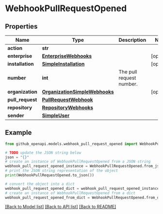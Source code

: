 # WebhookPullRequestOpened


## Properties

Name | Type | Description | Notes
------------ | ------------- | ------------- | -------------
**action** | **str** |  | 
**enterprise** | [**EnterpriseWebhooks**](EnterpriseWebhooks.md) |  | [optional] 
**installation** | [**SimpleInstallation**](SimpleInstallation.md) |  | [optional] 
**number** | **int** | The pull request number. | 
**organization** | [**OrganizationSimpleWebhooks**](OrganizationSimpleWebhooks.md) |  | [optional] 
**pull_request** | [**PullRequestWebhook**](PullRequestWebhook.md) |  | 
**repository** | [**RepositoryWebhooks**](RepositoryWebhooks.md) |  | 
**sender** | [**SimpleUser**](SimpleUser.md) |  | 

## Example

```python
from github_openapi.models.webhook_pull_request_opened import WebhookPullRequestOpened

# TODO update the JSON string below
json = "{}"
# create an instance of WebhookPullRequestOpened from a JSON string
webhook_pull_request_opened_instance = WebhookPullRequestOpened.from_json(json)
# print the JSON string representation of the object
print(WebhookPullRequestOpened.to_json())

# convert the object into a dict
webhook_pull_request_opened_dict = webhook_pull_request_opened_instance.to_dict()
# create an instance of WebhookPullRequestOpened from a dict
webhook_pull_request_opened_from_dict = WebhookPullRequestOpened.from_dict(webhook_pull_request_opened_dict)
```
[[Back to Model list]](../README.md#documentation-for-models) [[Back to API list]](../README.md#documentation-for-api-endpoints) [[Back to README]](../README.md)


